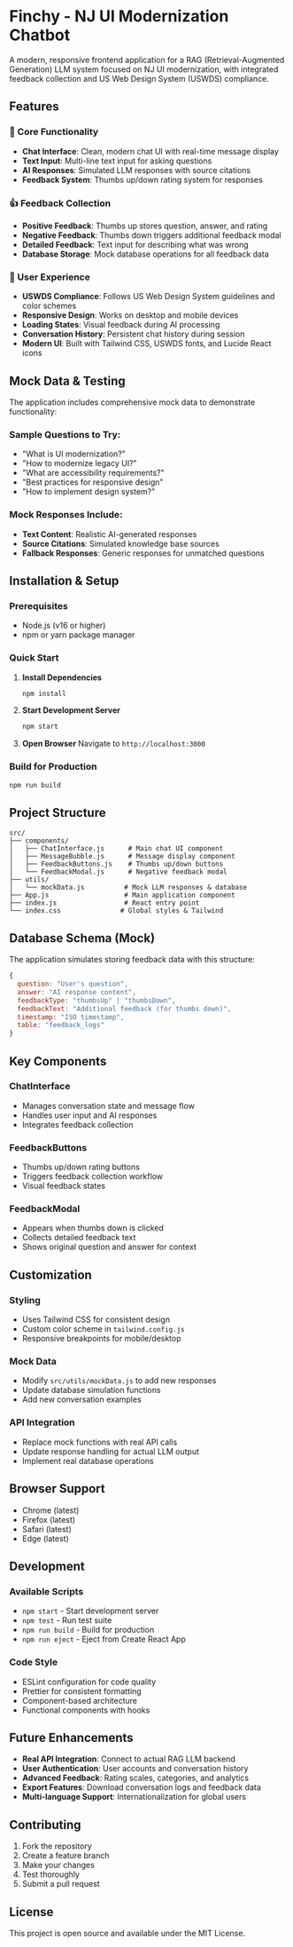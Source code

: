# Finchy - NJ UI Modernization Chatbot

A modern, responsive frontend application for a RAG (Retrieval-Augmented Generation) LLM system focused on NJ UI modernization, with integrated feedback collection and US Web Design System (USWDS) compliance.

## Features

### 🚀 Core Functionality

- **Chat Interface**: Clean, modern chat UI with real-time message display
- **Text Input**: Multi-line text input for asking questions
- **AI Responses**: Simulated LLM responses with source citations
- **Feedback System**: Thumbs up/down rating system for responses

### 👍 Feedback Collection

- **Positive Feedback**: Thumbs up stores question, answer, and rating
- **Negative Feedback**: Thumbs down triggers additional feedback modal
- **Detailed Feedback**: Text input for describing what was wrong
- **Database Storage**: Mock database operations for all feedback data

### 🎨 User Experience

- **USWDS Compliance**: Follows US Web Design System guidelines and color schemes
- **Responsive Design**: Works on desktop and mobile devices
- **Loading States**: Visual feedback during AI processing
- **Conversation History**: Persistent chat history during session
- **Modern UI**: Built with Tailwind CSS, USWDS fonts, and Lucide React icons

## Mock Data & Testing

The application includes comprehensive mock data to demonstrate functionality:

### Sample Questions to Try:

- "What is UI modernization?"
- "How to modernize legacy UI?"
- "What are accessibility requirements?"
- "Best practices for responsive design"
- "How to implement design system?"

### Mock Responses Include:

- **Text Content**: Realistic AI-generated responses
- **Source Citations**: Simulated knowledge base sources
- **Fallback Responses**: Generic responses for unmatched questions

## Installation & Setup

### Prerequisites

- Node.js (v16 or higher)
- npm or yarn package manager

### Quick Start

1. **Install Dependencies**

   ```bash
   npm install
   ```

2. **Start Development Server**

   ```bash
   npm start
   ```

3. **Open Browser**
   Navigate to `http://localhost:3000`

### Build for Production

```bash
npm run build
```

## Project Structure

```
src/
├── components/
│   ├── ChatInterface.js      # Main chat UI component
│   ├── MessageBubble.js      # Message display component
│   ├── FeedbackButtons.js    # Thumbs up/down buttons
│   └── FeedbackModal.js      # Negative feedback modal
├── utils/
│   └── mockData.js          # Mock LLM responses & database
├── App.js                   # Main application component
├── index.js                 # React entry point
└── index.css               # Global styles & Tailwind
```

## Database Schema (Mock)

The application simulates storing feedback data with this structure:

```javascript
{
  question: "User's question",
  answer: "AI response content",
  feedbackType: "thumbsUp" | "thumbsDown",
  feedbackText: "Additional feedback (for thumbs down)",
  timestamp: "ISO timestamp",
  table: "feedback_logs"
}
```

## Key Components

### ChatInterface

- Manages conversation state and message flow
- Handles user input and AI responses
- Integrates feedback collection

### FeedbackButtons

- Thumbs up/down rating buttons
- Triggers feedback collection workflow
- Visual feedback states

### FeedbackModal

- Appears when thumbs down is clicked
- Collects detailed feedback text
- Shows original question and answer for context

## Customization

### Styling

- Uses Tailwind CSS for consistent design
- Custom color scheme in `tailwind.config.js`
- Responsive breakpoints for mobile/desktop

### Mock Data

- Modify `src/utils/mockData.js` to add new responses
- Update database simulation functions
- Add new conversation examples

### API Integration

- Replace mock functions with real API calls
- Update response handling for actual LLM output
- Implement real database operations

## Browser Support

- Chrome (latest)
- Firefox (latest)
- Safari (latest)
- Edge (latest)

## Development

### Available Scripts

- `npm start` - Start development server
- `npm test` - Run test suite
- `npm run build` - Build for production
- `npm run eject` - Eject from Create React App

### Code Style

- ESLint configuration for code quality
- Prettier for consistent formatting
- Component-based architecture
- Functional components with hooks

## Future Enhancements

- **Real API Integration**: Connect to actual RAG LLM backend
- **User Authentication**: User accounts and conversation history
- **Advanced Feedback**: Rating scales, categories, and analytics
- **Export Features**: Download conversation logs and feedback data
- **Multi-language Support**: Internationalization for global users

## Contributing

1. Fork the repository
2. Create a feature branch
3. Make your changes
4. Test thoroughly
5. Submit a pull request

## License

This project is open source and available under the MIT License.
